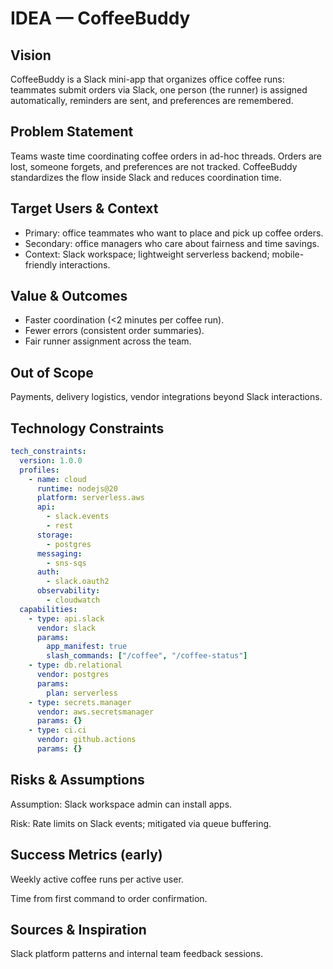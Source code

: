 # IDEA — CoffeeBuddy

## Vision
CoffeeBuddy is a Slack mini-app that organizes office coffee runs: teammates submit orders via Slack, one person (the runner) is assigned automatically, reminders are sent, and preferences are remembered.

## Problem Statement
Teams waste time coordinating coffee orders in ad-hoc threads. Orders are lost, someone forgets, and preferences are not tracked. CoffeeBuddy standardizes the flow inside Slack and reduces coordination time.

## Target Users & Context
- Primary: office teammates who want to place and pick up coffee orders.
- Secondary: office managers who care about fairness and time savings.
- Context: Slack workspace; lightweight serverless backend; mobile-friendly interactions.

## Value & Outcomes
- Faster coordination (<2 minutes per coffee run).
- Fewer errors (consistent order summaries).
- Fair runner assignment across the team.

## Out of Scope
Payments, delivery logistics, vendor integrations beyond Slack interactions.

## Technology Constraints
```yaml
tech_constraints:
  version: 1.0.0
  profiles:
    - name: cloud
      runtime: nodejs@20
      platform: serverless.aws
      api:
        - slack.events
        - rest
      storage:
        - postgres
      messaging:
        - sns-sqs
      auth:
        - slack.oauth2
      observability:
        - cloudwatch
  capabilities:
    - type: api.slack
      vendor: slack
      params:
        app_manifest: true
        slash_commands: ["/coffee", "/coffee-status"]
    - type: db.relational
      vendor: postgres
      params:
        plan: serverless
    - type: secrets.manager
      vendor: aws.secretsmanager
      params: {}
    - type: ci.ci
      vendor: github.actions
      params: {}
```


## Risks & Assumptions

Assumption: Slack workspace admin can install apps.

Risk: Rate limits on Slack events; mitigated via queue buffering.

## Success Metrics (early)

Weekly active coffee runs per active user.

Time from first command to order confirmation.

## Sources & Inspiration

Slack platform patterns and internal team feedback sessions.